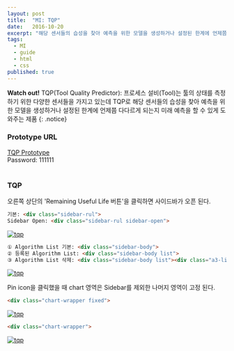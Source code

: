 ```yaml
---
layout: post
title:  "MI: TQP"
date:   2016-10-20
excerpt: "해당 센서들의 습성을 찾아 예측을 위한 모델을 생성하거나 설정된 한계에 언제쯤 다다르게 되는지 미래 예측을 할 수 있게 도와주는 제품"
tags:
  - MI
  - guide
  - html
  - css
published: true
---
```


<!-- 
https://wiki.bistel.com:8443/pages/viewpage.action?pageId=47159535
-->

**Watch out!** 
TQP(Tool Quality Predictor): 프로세스 설비(Tool)는 툴의 상태를 측정하기 위한 다양한 센서들을 가지고 있는데 TQP로 해당 센서들의 습성을 찾아 예측을 위한 모델을 생성하거나 설정된 한계에 언제쯤 다다르게 되는지 미래 예측을 할 수 있게 도와주는 제품 
{: .notice}

### Prototype URL

<a href="http://2mm24t.axshare.com/">TQP Prototype</a>
<br>
Password: 111111
<br>
<br>

### TQP

오른쪽 상단의 'Remaining Useful Life 버튼'을 클릭하면 사이드바가 오픈 된다.

```html
기본: <div class="sidebar-rul">
Sidebar Open: <div class="sidebar-rul sidebar-open">
``` 

<a href="{{ site.url }}/images/works/20161020/image-2.jpg"><img src="{{ site.url }}/images/works/20161020/image-2.jpg" alt="tqp"></a>
<br>

```html
① Algorithm List 기본: <div class="sidebar-body">
② 등록된 Algorithm List: <div class="sidebar-body list">
③ Algorithm List 삭제: <div class="sidebar-body list"><div class="a3-list-remove">
``` 

<a href="{{ site.url }}/images/works/20161020/image-3.jpg"><img src="{{ site.url }}/images/works/20161020/image-3.jpg" alt="tqp"></a>
<br>

Pin icon을 클릭했을 때 chart 영역은 Sidebar를 제외한 나머지 영역이 고정 된다.

```html
<div class="chart-wrapper fixed">
``` 

<a href="{{ site.url }}/images/works/20161020/image-4.jpg"><img src="{{ site.url }}/images/works/20161020/image-4.jpg" alt="tqp"></a>
<br>

```html
<div class="chart-wrapper">
``` 

<a href="{{ site.url }}/images/works/20161020/image-5.jpg"><img src="{{ site.url }}/images/works/20161020/image-5.jpg" alt="tqp"></a>